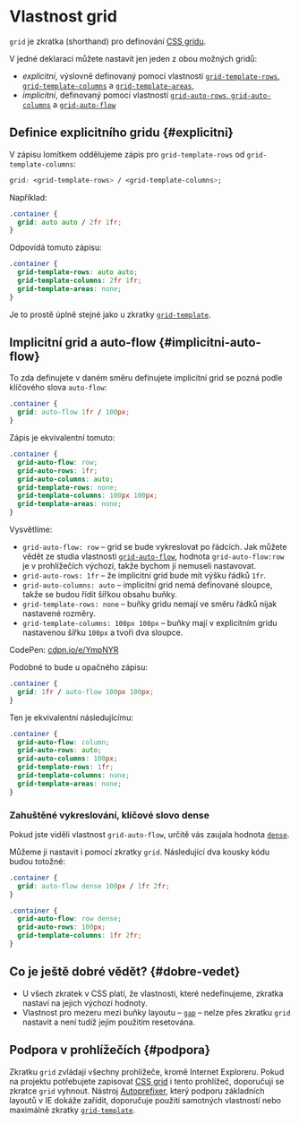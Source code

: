 # Vlastnost grid

`grid` je zkratka (shorthand) pro definování [CSS gridu](css-grid.md).

V jedné deklaraci můžete nastavit jen jeden z obou možných gridů:

- *explicitní*, výslovně definovaný pomocí vlastností [`grid-template-rows`, `grid-template-columns`](grid-template-rows-columns.md) a [`grid-template-areas`](grid-template-areas.md),
- *implicitní*, definovaný pomocí vlastností [`grid-auto-rows`, `grid-auto-columns`](grid-auto-rows-columns.md) a [`grid-auto-flow`](grid-auto-flow.md)

## Definice explicitního gridu {#explicitni}

V zápisu lomítkem oddělujeme zápis pro `grid-template-rows` od `grid-template-columns`:

```css
grid: <grid-template-rows> / <grid-template-columns>;
```

Například:

```css
.container {
  grid: auto auto / 2fr 1fr;
}  
```

Odpovídá tomuto zápisu:

```css
.container {
  grid-template-rows: auto auto;
  grid-template-columns: 2fr 1fr;
  grid-template-areas: none;  
}
```

Je to prostě úplně stejné jako u zkratky [`grid-template`](grid-template.md).

## Implicitní grid a auto-flow {#implicitni-auto-flow}

To zda definujete v daném směru definujete implicitní grid se pozná podle klíčového slova `auto-flow`:

```css
.container {
  grid: auto-flow 1fr / 100px;
}
```

Zápis je ekvivalentní tomuto:

```css
.container {
  grid-auto-flow: row;
  grid-auto-rows: 1fr;
  grid-auto-columns: auto;
  grid-template-rows: none;
  grid-template-columns: 100px 100px;
  grid-template-areas: none;
}
```

Vysvětlíme:

- `grid-auto-flow: row` – grid se bude vykreslovat po řádcích. Jak můžete vědět ze studia vlastnosti [`grid-auto-flow`](grid-auto-flow.md), hodnota `grid-auto-flow:row` je v prohlížečích výchozí, takže bychom ji nemuseli nastavovat.
- `grid-auto-rows: 1fr` – že implicitní grid bude mít výšku řádků `1fr`.
- `grid-auto-columns: auto` – implicitní grid nemá definované sloupce, takže se budou řídit šířkou obsahu buňky.
- `grid-template-rows: none` – buňky gridu nemají ve směru řádků nijak nastavené rozměry.
- `grid-template-columns: 100px 100px` – buňky mají v explicitním gridu nastavenou šířku `100px` a tvoří dva sloupce.

CodePen: [cdpn.io/e/YmpNYR](https://codepen.io/machal/pen/YmpNYR?editors=1100)

Podobné to bude u opačného zápisu:

```css
.container {
  grid: 1fr / auto-flow 100px 100px;
}
```

Ten je ekvivalentní následujícímu:

```css
.container {
  grid-auto-flow: column;
  grid-auto-rows: auto;
  grid-auto-columns: 100px;
  grid-template-rows: 1fr;
  grid-template-columns: none;
  grid-template-areas: none;
}
```

### Zahuštěné vykreslování, klíčové slovo dense

Pokud jste viděli vlastnost `grid-auto-flow`, určitě vás zaujala hodnota [`dense`](grid-auto-flow.md#priklad-dense).

Můžeme ji nastavit i pomocí zkratky `grid`. Následující dva kousky kódu budou totožné:

```css
.container {
  grid: auto-flow dense 100px / 1fr 2fr;
}
```

```css
.container {
  grid-auto-flow: row dense;
  grid-auto-rows: 100px;
  grid-template-columns: 1fr 2fr;
}
```

## Co je ještě dobré vědět? {#dobre-vedet}

- U všech zkratek v CSS platí, že vlastnosti, které nedefinujeme, zkratka nastaví na jejich výchozí hodnoty.
- Vlastnost pro mezeru mezi buňky layoutu – [`gap`](css-gap.md) – nelze přes zkratku `grid` nastavit a není tudíž jejím použitím resetována.

## Podpora v prohlížečích {#podpora}

Zkratku `grid` zvládají všechny prohlížeče, kromě Internet Exploreru. Pokud na projektu potřebujete zapisovat [CSS grid](css-grid.md) i tento prohlížeč, doporučuji se zkratce `grid` vyhnout. Nástroj [Autoprefixer](css-grid-msie.md), který podporu základních layoutů v IE dokáže zařídit, doporučuje použití samotných vlastností nebo maximálně zkratky [`grid-template`](grid-template.md).
